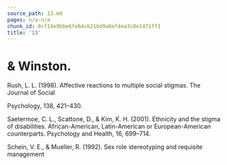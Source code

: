 ```yaml
---
source_path: 13.md
pages: n/a-n/a
chunk_id: 0cf14e9bbe6fe64cb21bd9a6ef4ea3c8e1471ff1
title: '13'
---
```

# & Winston.

Rush, L. L. (1998). Affective reactions to multiple social stigmas. The Journal of Social

Psychology, 138, 421–430.

Saetermoe, C. L., Scattone, D., & Kim, K. H. (2001). Ethnicity and the stigma of disabilities. African-American, Latin-American or European-American counterparts. Psychology and Health, 16, 699–714.

Schein, V. E., & Mueller, R. (1992). Sex role stereotyping and requisite management
